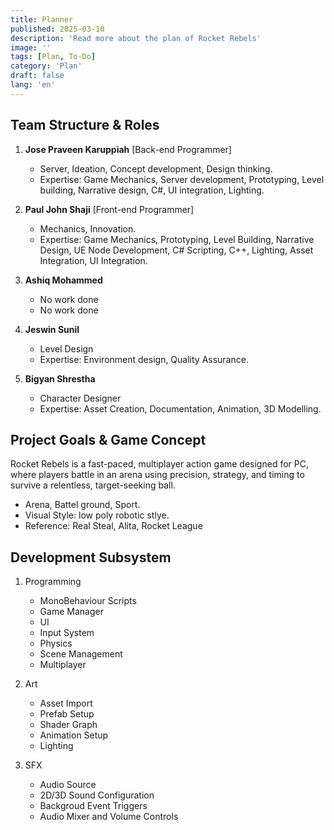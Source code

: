 ```yaml
---
title: Planner
published: 2025-03-10
description: 'Read more about the plan of Rocket Rebels'
image: ''
tags: [Plan, To-Do]
category: 'Plan'
draft: false 
lang: 'en'
---
```



## Team Structure & Roles

1. **Jose Praveen Karuppiah** [Back-end Programmer]
    - Server, Ideation, Concept development, Design thinking.
    - Expertise: Game Mechanics, Server development, Prototyping, Level building, Narrative design, C#, UI integration, Lighting.

2. **Paul John Shaji** [Front-end Programmer]
    - Mechanics, Innovation.
    - Expertise: Game Mechanics, Prototyping, Level Building, Narrative Design, UE Node Development, C# Scripting, C++, Lighting, Asset Integration, UI Integration.

3. **Ashiq Mohammed**
    - No work done
    - No work done

4. **Jeswin Sunil**
    - Level Design
    - Expertise: Environment design, Quality Assurance.

5. **Bigyan Shrestha**
    - Character Designer
    - Expertise: Asset Creation, Documentation, Animation, 3D Modelling.


## Project Goals & Game Concept
Rocket Rebels is a fast-paced, multiplayer action game designed for PC, where players battle in an arena using precision, strategy, and timing to survive a relentless, target-seeking ball.

- Arena, Battel ground, Sport.
- Visual Style: low poly robotic stlye.
- Reference: Real Steal, Alita, Rocket League

## Development Subsystem
1. Programming
    - MonoBehaviour Scripts
    - Game Manager
    - UI
    - Input System
    - Physics
    - Scene Management
    - Multiplayer

2. Art
    - Asset Import
    - Prefab Setup
    - Shader Graph
    - Animation Setup
    - Lighting

3. SFX
    - Audio Source
    - 2D/3D Sound Configuration
    - Backgroud Event Triggers
    - Audio Mixer and Volume Controls
    